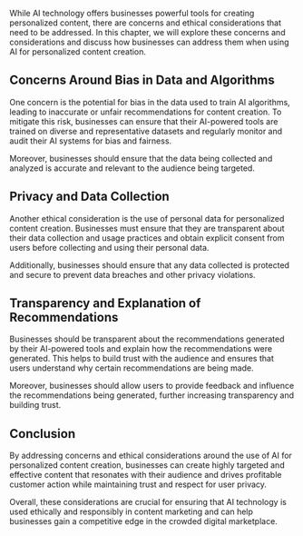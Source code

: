 
While AI technology offers businesses powerful tools for creating personalized content, there are concerns and ethical considerations that need to be addressed. In this chapter, we will explore these concerns and considerations and discuss how businesses can address them when using AI for personalized content creation.

Concerns Around Bias in Data and Algorithms
-------------------------------------------

One concern is the potential for bias in the data used to train AI algorithms, leading to inaccurate or unfair recommendations for content creation. To mitigate this risk, businesses can ensure that their AI-powered tools are trained on diverse and representative datasets and regularly monitor and audit their AI systems for bias and fairness.

Moreover, businesses should ensure that the data being collected and analyzed is accurate and relevant to the audience being targeted.

Privacy and Data Collection
---------------------------

Another ethical consideration is the use of personal data for personalized content creation. Businesses must ensure that they are transparent about their data collection and usage practices and obtain explicit consent from users before collecting and using their personal data.

Additionally, businesses should ensure that any data collected is protected and secure to prevent data breaches and other privacy violations.

Transparency and Explanation of Recommendations
-----------------------------------------------

Businesses should be transparent about the recommendations generated by their AI-powered tools and explain how the recommendations were generated. This helps to build trust with the audience and ensures that users understand why certain recommendations are being made.

Moreover, businesses should allow users to provide feedback and influence the recommendations being generated, further increasing transparency and building trust.

Conclusion
----------

By addressing concerns and ethical considerations around the use of AI for personalized content creation, businesses can create highly targeted and effective content that resonates with their audience and drives profitable customer action while maintaining trust and respect for user privacy.

Overall, these considerations are crucial for ensuring that AI technology is used ethically and responsibly in content marketing and can help businesses gain a competitive edge in the crowded digital marketplace.
